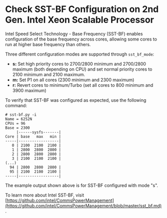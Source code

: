 # Check SST-BF Configuration on 2nd Gen. Intel Xeon Scalable Processor
Intel Speed Select Technology - Base Frequency (SST-BF) enables configuration of the base frequency across cores, allowing some cores to run at higher base frequency than others.

Three different configuration modes are supported through `sst_bf_mode`:
* **s:** Set high priority cores to 2700/2800 minimum and 2700/2800 maximum (both depending on CPU) and set normal priority cores to 2100 minimum and 2100 maximum.
* **m:** Set P1 on all cores (2300 minimum and 2300 maximum)
* **r:** Revert cores to minimum/Turbo (set all cores to 800 minimum and 3900 maximum)

To verify that SST-BF was configured as expected, use the following command:
```
# sst-bf.py -i
Name = 6252N
CPUs = 96
Base = 2300
     |------sysfs-------| 
Core | base   max   min | 
-----|------------------| 
   0 | 2100  2100  2100 | 
   1 | 2800  2800  2800 | 
   2 | 2800  2800  2800 | 
   3 | 2100  2100  2100 |
(...)
  94 | 2800  2800  2800 |
  95 | 2100  2100  2100 |
-----|------------------| 
```
The example output shown above is for SST-BF configured with mode "s".

To learn more about Intel SST-BF, visit [https://github.com/intel/CommsPowerManagement](https://github.com/intel/CommsPowerManagement/blob/master/sst_bf.md).
